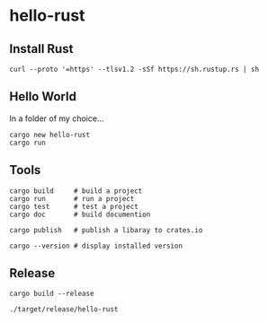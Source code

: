 # hello-rust

## Install Rust
```
curl --proto '=https' --tlsv1.2 -sSf https://sh.rustup.rs | sh
```
## Hello World
In a folder of my choice...
```
cargo new hello-rust
cargo run
```

## Tools
```
cargo build     # build a project
cargo run       # run a project
cargo test      # test a project
cargo doc       # build documention

cargo publish   # publish a libaray to crates.io

cargo --version # display installed version
```

## Release
```
cargo build --release

./target/release/hello-rust
```
